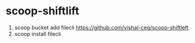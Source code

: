 # scoop-shiftlift

1. scoop bucket add filecli https://github.com/vishal-ceg/scoop-shiftleft
2. scoop install filecli
